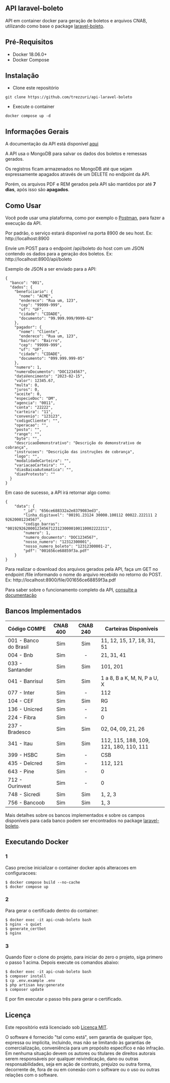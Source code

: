 ## API laravel-boleto

API em container docker para geração de boletos e arquivos CNAB, utilizando como base o package [laravel-boleto](https://github.com/Xpendi/laravel-boleto).

## Pré-Requisitos

- Docker 18.06.0+
- Docker Compose 

## Instalação

- Clone este repositório
```
git clone https://github.com/trezzuri/api-laravel-boleto
```

- Execute o container
```
docker compose up -d
```

## Informações Gerais

A documentação da API está disponível [aqui](https://trezzuri.github.io/api-laravel-boleto/)

A API usa o MongoDB para salvar os dados dos boletos e remessas gerados.

Os registros ficam armazenados no MongoDB até que sejam expressamente apagados através de um DELETE no endpoint da API.

Porém, os arquivos PDF e REM gerados pela API são mantidos por até **7 dias**, após isso são **apagados**. 

## Como Usar

Você pode usar uma plataforma, como por exemplo o [Postman](https://www.postman.com), para fazer a execução da API.

Por padrão, o serviço estará disponível na porta 8900 de seu host. Ex: http://localhost:8900

Envie um POST para o endpoint /api/boleto do host com um JSON contendo os dados para a geração dos boletos. Ex: http://localhost:8900/api/boleto

Exemplo de JSON a ser enviado para a API:
```
{
  "banco": "001",
  "dados": {
    "beneficiario": {
      "nome": "ACME",
      "endereco": "Rua um, 123",
      "cep": "99999-999",
      "uf": "UF",
      "cidade": "CIDADE",
      "documento": "99.999.999/9999-62"
    },
    "pagador": {
      "nome": "Cliente",
      "endereco": "Rua um, 123",
      "bairro": "Bairro",
      "cep": "99999-999",
      "uf": "UF",
      "cidade": "CIDADE",
      "documento": "099.999.999-05"
    },
    "numero": 1,
    "numeroDocumento": "DOC1234567",
    "dataVencimento": "2023-02-15",
    "valor": 12345.67,
    "multa": 0,
    "juros": 0,
    "aceite": 0,
    "especieDoc": "DM",
    "agencia": "0011",
    "conta": "22222",
    "carteira": "11",
    "convenio": "123123",
    "codigoCliente": "",
    "operacao": "",
    "posto": "",
    "range": "",
    "byte": "",
    "descricaoDemonstrativo": "Descrição do demonstrativo de cobrança",
    "instrucoes": "Descrição das instruções de cobrança",
    "logo": "",
    "modalidadeCarteira": "",
    "variacaoCarteira": "",
    "diasBaixaAutomatica": "",
    "diasProtesto": ""
  }
}
```

Em caso de sucesso, a API irá retornar algo como:
```
{
    "data": {
        "_id": "656ce688332a2e8379083ed3",
        "linha_digitavel": "00191.23124 30000.100112 00022.222111 2 92620001234567",
        "codigo_barras": "00192926200012345671231230000100110002222211",
        "numero": 1,
        "numero_documento": "DOC1234567",
        "nosso_numero": "12312300001",
        "nosso_numero_boleto": "12312300001-2",
        "pdf": "001656ce68859f3a.pdf"
    }
}
```

Para realizar o download dos arquivos gerados pela API, faça um GET no endpoint /file informando o nome do arquivo recebido no retorno do POST. Ex: http://localhost:8900/file/001656ce68859f3a.pdf

Para saber sobre o funcionamento completo da API, [consulte a documentação](https://trezzuri.github.io/api-laravel-boleto/)

## Bancos Implementados

| Código COMPE | CNAB 400 | CNAB 240 | Carteiras Disponíveis |
| ------------ | :------: | :------: | --------------------- |
| 001 - Banco do Brasil | Sim | Sim | 11, 12, 15, 17, 18, 31, 51 |
| 004 - Bnb | Sim | - | 21, 31, 41 |
| 033 - Santander | Sim | Sim | 101, 201 |
| 041 - Banrisul | Sim | Sim | 1 a 8, B a K, M, N, P a U, X |
| 077 - Inter | Sim |  - | 112 |
| 104 - CEF | Sim | Sim | RG |
| 136 - Unicred | Sim |  - | 21 |
| 224 - Fibra | Sim |  - | 0 |
| 237 - Bradesco | Sim | Sim | 02, 04, 09, 21, 26 |
| 341 - Itau | Sim | Sim | 112, 115, 188, 109, 121, 180, 110, 111 |
| 399 - HSBC | Sim |  - | CSB |
| 435 - Delcred | Sim |  - | 112, 121 |
| 643 - Pine | Sim |  - | 0 |
| 712 - Ourinvest | Sim |  - | 0 |
| 748 - Sicredi | Sim | Sim | 1, 2, 3 |
| 756 - Bancoob | Sim | Sim | 1, 3 |

Mais detalhes sobre os bancos implementados e sobre os campos disponíveis para cada banco podem ser encontrados no package [laravel-boleto](https://github.com/Xpendi/laravel-boleto).


## Executando Docker

### 1
Caso precise inicializar o container docker após alteracoes em configuracoes:

```
$ docker compose build --no-cache
$ docker compose up
```

### 2
Para gerar o certificado dentro do container:

```
$ docker exec -it api-cnab-boleto bash
$ nginx -s quiet
$ generate_certbot
$ nginx
```

### 3
Quando fizer o clone do projeto, para iniciar do zero o projeto, siga primero o passo 1 acima. Depois execute os comandos abaixo:

```
$ docker exec -it api-cnab-boleto bash
$ composer install
$ cp .env.example .env
$ php artisan key:generate
$ composer update
```

E por fim executar o passo três para gerar o certificado.

## Licença

Este repositório está licenciado sob [Licença MIT](https://github.com/trezzuri/api-laravel-boleto/blob/master/LICENSE).

O software é fornecido "tal como está", sem garantia de qualquer tipo, expressa ou implícita, incluindo, mas não se limitando às garantias de comercialização, conveniência para um propósito específico e não infração. Em nenhuma situação devem os autores ou titulares de direitos autorais serem responsáveis por qualquer reivindicação, dano ou outras responsabilidades, seja em ação de contrato, prejuízo ou outra forma, decorrente de, fora de ou em conexão com o software ou o uso ou outras relações com o software.